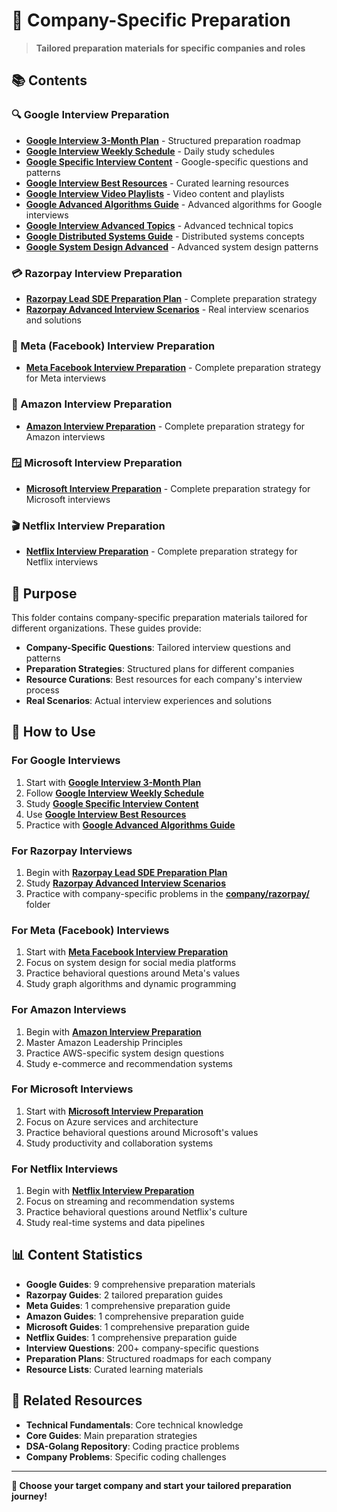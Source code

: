 # 🎯 **Company-Specific Preparation**

> **Tailored preparation materials for specific companies and roles**

## 📚 **Contents**

### **🔍 Google Interview Preparation**

- [**Google Interview 3-Month Plan**](Google_Interview_3_Month_Plan.md/) - Structured preparation roadmap
- [**Google Interview Weekly Schedule**](Google_Interview_Weekly_Schedule.md/) - Daily study schedules
- [**Google Specific Interview Content**](Google_Specific_Interview_Content.md/) - Google-specific questions and patterns
- [**Google Interview Best Resources**](Google_Interview_Best_Resources.md/) - Curated learning resources
- [**Google Interview Video Playlists**](Google_Interview_Video_Playlists.md/) - Video content and playlists
- [**Google Advanced Algorithms Guide**](Google_Advanced_Algorithms_Guide.md/) - Advanced algorithms for Google interviews
- [**Google Interview Advanced Topics**](Google_Interview_Advanced_Topics.md/) - Advanced technical topics
- [**Google Distributed Systems Guide**](Google_Distributed_Systems_Guide.md/) - Distributed systems concepts
- [**Google System Design Advanced**](Google_System_Design_Advanced.md/) - Advanced system design patterns

### **💳 Razorpay Interview Preparation**

- [**Razorpay Lead SDE Preparation Plan**](Razorpay_Lead_SDE_Interview_Preparation_Plan.md/) - Complete preparation strategy
- [**Razorpay Advanced Interview Scenarios**](Razorpay_Advanced_Interview_Scenarios.md/) - Real interview scenarios and solutions

### **📘 Meta (Facebook) Interview Preparation**

- [**Meta Facebook Interview Preparation**](Meta_Facebook_Interview_Preparation.md/) - Complete preparation strategy for Meta interviews

### **🛒 Amazon Interview Preparation**

- [**Amazon Interview Preparation**](Amazon_Interview_Preparation.md/) - Complete preparation strategy for Amazon interviews

### **🪟 Microsoft Interview Preparation**

- [**Microsoft Interview Preparation**](Microsoft_Interview_Preparation.md/) - Complete preparation strategy for Microsoft interviews

### **🎬 Netflix Interview Preparation**

- [**Netflix Interview Preparation**](Netflix_Interview_Preparation.md/) - Complete preparation strategy for Netflix interviews

## 🎯 **Purpose**

This folder contains company-specific preparation materials tailored for different organizations. These guides provide:

- **Company-Specific Questions**: Tailored interview questions and patterns
- **Preparation Strategies**: Structured plans for different companies
- **Resource Curations**: Best resources for each company's interview process
- **Real Scenarios**: Actual interview experiences and solutions

## 🚀 **How to Use**

### **For Google Interviews**

1. Start with [**Google Interview 3-Month Plan**](Google_Interview_3_Month_Plan.md/)
2. Follow [**Google Interview Weekly Schedule**](Google_Interview_Weekly_Schedule.md/)
3. Study [**Google Specific Interview Content**](Google_Specific_Interview_Content.md/)
4. Use [**Google Interview Best Resources**](Google_Interview_Best_Resources.md/)
5. Practice with [**Google Advanced Algorithms Guide**](Google_Advanced_Algorithms_Guide.md/)

### **For Razorpay Interviews**

1. Begin with [**Razorpay Lead SDE Preparation Plan**](Razorpay_Lead_SDE_Interview_Preparation_Plan.md/)
2. Study [**Razorpay Advanced Interview Scenarios**](Razorpay_Advanced_Interview_Scenarios.md/)
3. Practice with company-specific problems in the [**company/razorpay/**](company/razorpay/) folder

### **For Meta (Facebook) Interviews**

1. Start with [**Meta Facebook Interview Preparation**](Meta_Facebook_Interview_Preparation.md/)
2. Focus on system design for social media platforms
3. Practice behavioral questions around Meta's values
4. Study graph algorithms and dynamic programming

### **For Amazon Interviews**

1. Begin with [**Amazon Interview Preparation**](Amazon_Interview_Preparation.md/)
2. Master Amazon Leadership Principles
3. Practice AWS-specific system design questions
4. Study e-commerce and recommendation systems

### **For Microsoft Interviews**

1. Start with [**Microsoft Interview Preparation**](Microsoft_Interview_Preparation.md/)
2. Focus on Azure services and architecture
3. Practice behavioral questions around Microsoft's values
4. Study productivity and collaboration systems

### **For Netflix Interviews**

1. Begin with [**Netflix Interview Preparation**](Netflix_Interview_Preparation.md/)
2. Focus on streaming and recommendation systems
3. Practice behavioral questions around Netflix's culture
4. Study real-time systems and data pipelines

## 📊 **Content Statistics**

- **Google Guides**: 9 comprehensive preparation materials
- **Razorpay Guides**: 2 tailored preparation guides
- **Meta Guides**: 1 comprehensive preparation guide
- **Amazon Guides**: 1 comprehensive preparation guide
- **Microsoft Guides**: 1 comprehensive preparation guide
- **Netflix Guides**: 1 comprehensive preparation guide
- **Interview Questions**: 200+ company-specific questions
- **Preparation Plans**: Structured roadmaps for each company
- **Resource Lists**: Curated learning materials

## 🔗 **Related Resources**

- **Technical Fundamentals**: Core technical knowledge
- **Core Guides**: Main preparation strategies
- **DSA-Golang Repository**: Coding practice problems
- **Company Problems**: Specific coding challenges

---

**🎉 Choose your target company and start your tailored preparation journey!**
